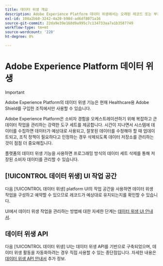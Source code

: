 ```yaml
---
title: 데이터 위생 개요
description: Adobe Experience Platform 데이터 위생에서는 오래된 레코드 또는 부정확한 레코드를 업데이트하거나 삭제하여 데이터 주기를 관리할 수 있습니다.
exl-id: 104a2bb8-3242-4a20-b98d-ad6df8071a16
source-git-commit: 22da9e39e168d9a995c7c134733aa7a1b3587749
workflow-type: tm+mt
source-wordcount: '220'
ht-degree: 0%

---
```


# Adobe Experience Platform 데이터 위생

>[!IMPORTANT]
>
>Adobe Experience Platform의 데이터 위생 기능은 현재 Healthcare용 Adobe Shield를 구입한 조직에서만 사용할 수 있습니다.

Adobe Experience Platform은 소비자 경험을 오케스트레이션하기 위해 복잡하고 큰 데이터 작업을 관리하는 강력한 도구 세트를 제공합니다. 시간이 지나면서 시스템에 데이터를 수집하면 데이터가 예상대로 사용되고, 잘못된 데이터를 수정해야 할 때 업데이트되고, 조직 정책이 필요하다고 인정하는 경우 삭제되도록 데이터 저장소를 관리하는 것이 점점 더 중요해집니다.

플랫폼의 데이터 위생 기능을 사용하면 프로그래밍 방식의 데이터 세트 삭제를 통해 저장된 소비자 데이터를 관리할 수 있습니다.

## [!UICONTROL 데이터 위생] UI 작업 공간

다음 [!UICONTROL 데이터 위생] platform UI의 작업 공간을 사용하면 데이터 위생 작업을 구성하고 예약할 수 있으므로 레코드가 예상대로 유지되는지를 확인할 수 있습니다.

UI에서 데이터 위생 작업을 관리하는 방법에 대한 자세한 단계는 [데이터 위생 UI 안내서](./ui/overview.md).

## 데이터 위생 API

다음 [!UICONTROL 데이터 위생] UI는 데이터 위생 API를 기반으로 구축되었으며, 데이터 위생 활동을 자동화하려는 경우 직접 사용할 수 있는 종단점입니다. 자세한 내용은 [데이터 위생 API 안내서](./api/overview.md) 추가 정보.
